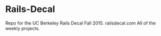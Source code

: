 # Rails-Decal
Repo for the UC Berkeley Rails Decal Fall 2015. railsdecal.com
All of the weekly projects.
